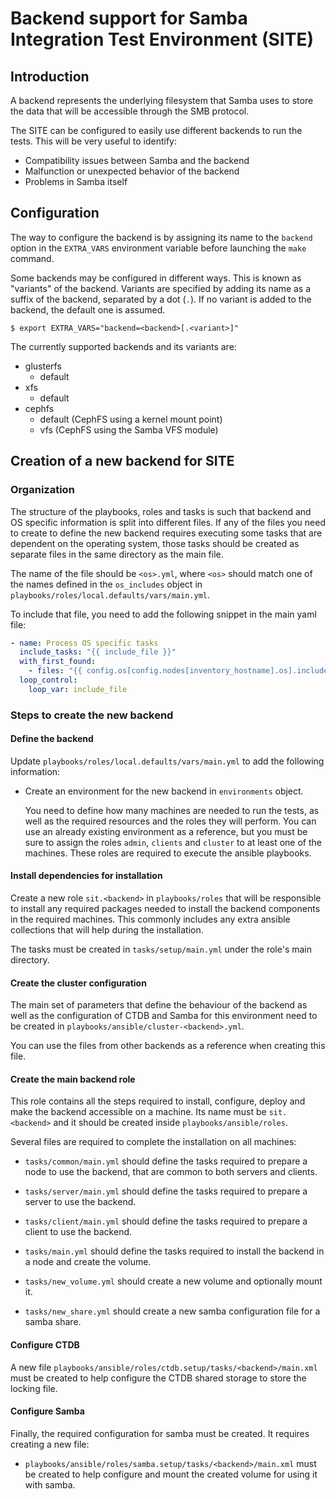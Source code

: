 # Backend support for Samba Integration Test Environment (SITE)

## Introduction

A backend represents the underlying filesystem that Samba uses to store the
data that will be accessible through the SMB protocol.

The SITE can be configured to easily use different backends to run the tests.
This will be very useful to identify:

  - Compatibility issues between Samba and the backend
  - Malfunction or unexpected behavior of the backend
  - Problems in Samba itself

## Configuration

The way to configure the backend is by assigning its name to the `backend`
option in the `EXTRA_VARS` environment variable before launching the `make`
command.

Some backends may be configured in different ways. This is known as "variants"
of the backend. Variants are specified by adding its name as a suffix of the
backend, separated by a dot (`.`). If no variant is added to the backend, the
default one is assumed.

   ```
   $ export EXTRA_VARS="backend=<backend>[.<variant>]"
   ```

The currently supported backends and its variants are:

  - glusterfs
    - default
  - xfs
    - default
  - cephfs
    - default (CephFS using a kernel mount point)
    - vfs (CephFS using the Samba VFS module)

## Creation of a new backend for SITE

### Organization

The structure of the playbooks, roles and tasks is such that backend and OS
specific information is split into different files. If any of the files you
need to create to define the new backend requires executing some tasks that
are dependent on the operating system, those tasks should be created as
separate files in the same directory as the main file.

The name of the file should be `<os>.yml`, where `<os>` should match one of the
names defined in the `os_includes` object in
`playbooks/roles/local.defaults/vars/main.yml`.

To include that file, you need to add the following snippet in the main yaml
file:

   ```yaml
   - name: Process OS specific tasks
     include_tasks: "{{ include_file }}"
     with_first_found:
       - files: "{{ config.os[config.nodes[inventory_hostname].os].includes }}"
     loop_control:
       loop_var: include_file
   ```

### Steps to create the new backend

#### Define the backend

Update `playbooks/roles/local.defaults/vars/main.yml` to add the following
information:

  - Create an environment for the new backend in `environments` object.

    You need to define how many machines are needed to run the tests, as well
    as the required resources and the roles they will perform. You can use an
    already existing environment as a reference, but you must be sure to assign
    the roles `admin`, `clients` and `cluster` to at least one of the machines.
    These roles are required to execute the ansible playbooks.

#### Install dependencies for installation

Create a new role `sit.<backend>` in `playbooks/roles` that will be responsible
to install any required packages needed to install the backend components in
the required machines. This commonly includes any extra ansible collections
that will help during the installation.

The tasks must be created in `tasks/setup/main.yml` under the role's main
directory.

#### Create the cluster configuration

The main set of parameters that define the behaviour of the backend as well as
the configuration of CTDB and Samba for this environment need to be created in
`playbooks/ansible/cluster-<backend>.yml`.

You can use the files from other backends as a reference when creating this
file.

#### Create the main backend role

This role contains all the steps required to install, configure, deploy and
make the backend accessible on a machine. Its name must be `sit.<backend>` and
it should be created inside `playbooks/ansible/roles`.

Several files are required to complete the installation on all machines:

  - `tasks/common/main.yml` should define the tasks required to prepare a node
    to use the backend, that are common to both servers and clients.

  - `tasks/server/main.yml` should define the tasks required to prepare a server
    to use the backend.

  - `tasks/client/main.yml` should define the tasks required to prepare a client
    to use the backend.

  - `tasks/main.yml` should define the tasks required to install the backend in
    a node and create the volume.

  - `tasks/new_volume.yml` should create a new volume and optionally mount it.

  - `tasks/new_share.yml` should create a new samba configuration file for a
    samba share.

#### Configure CTDB

A new file `playbooks/ansible/roles/ctdb.setup/tasks/<backend>/main.xml` must be
created to help configure the CTDB shared storage to store the locking file.

#### Configure Samba

Finally, the required configuration for samba must be created. It requires
creating a new file:

  - `playbooks/ansible/roles/samba.setup/tasks/<backend>/main.xml` must be
    created to help configure and mount the created volume for using it with
    samba.
